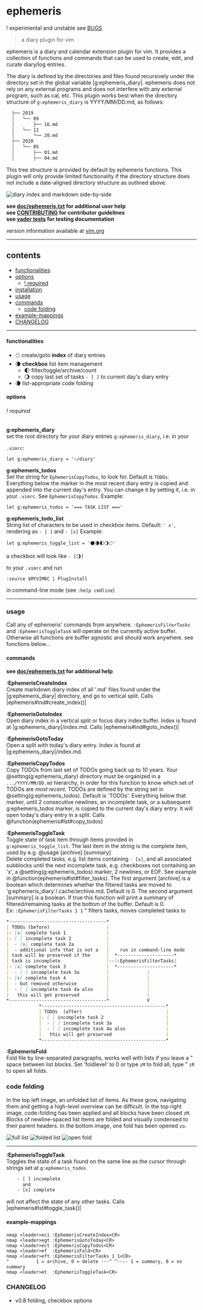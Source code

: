 # ephemeris
! experimental and unstable see [BUGS](#bugs)
> a diary plugin for vim

ephemeris is a diary and calendar extension plugin for vim. It provides a
collection of functions and commands that can be used to create, edit, and
curate diary/log entries.

The diary is defined by the directories and files found recursively under the
directory set in the global variable |g:ephemeris_diary|. ephemeris does not
rely on any external programs and does not interfere with any external
program, such as cal, etc. This plugin works best when the directory structure
of `g:ephemeris_diary` is YYYY/MM/DD.md, as follows:
```txt
  ├── 2019
  │   └── 09
  │       ├── 16.md
  │   └── 12
  │       └── 20.md
  ├── 2020
  │   └── 05
  │       ├── 01.md
  │       ├── 04.md
```
This tree structure is provided by default by ephemeris functions. This plugin
will only provide limited functionality if the directory structure does not
include a date-aligned directory structure as outlined above.

![diary index and markdown side-by-side](img/side-by-side.png)

**see [doc/ephemeris.txt](doc/ephemeris.txt) for additional user help**  
**see [CONTRIBUTING](.github/CONTRIBUTING.md) for contributor guidelines**  
**see [vader tests](.github/CONTRIBUTING.md#vader-tests) for testing
documentation**

version information available at [vim.org](https://www.vim.org/scripts/script.php?script_id=5879)

---------------------------------------------

## contents

- [functionalities](#functionalities)
- [options](#options)
    - [! required](#!-required)
- [installation](#installation)
- [usage](#usage)
- [commands](#commands)
  - [code folding](#code-folding)
- [example-mappings](#example-mappings)
- [CHANGELOG](#changelog)

---------------------------------------------

#### functionalities

 - 🌕 create/goto **index** of diary entries
 - 🌘 **checkbox** list item management
   - 🌓 filter/toggle/archive/count
   - 🌖 copy last set of tasks `- [ ]` to current day's diary entry
 - 🌘 list-appropriate code folding


#### options

###### ! required

**g:ephemeris_diary**  
set the root directory for your diary entries `g:ephemeris_diary`, i.e. in your

`.vimrc`:
```vim
let g:ephemeris_diary = '~/diary'
```

**g:ephemeris_todos**  
Set the string for `EphemerisCopyTodos`, to look for. Default is `TODOs`.
Everything below the marker in the most recent diary entry is copied and
appended into the current day's entry. You can change it by setting it, i.e.
in your `.vimrc`. See `EphemerisCopyTodos`.
Example:  
```vim
let g:ephemeris_todos = '=== TASK LIST ==='
```

**g:ephemeris_todo_list**  
String list of characters to be used in checkbox items.
Default: `' x'`, rendering as `- [ ]` and `- [x]`
Example:  
```vim
let g:ephemeris_toggle_list = '🌑🌘🌓🌖🌕'
```
a checkbox will look like `- [🌖]`

to your `.vimrc` and run
```vim
:source $MYVIMRC | PlugInstall
```
in command-line mode (see `:help cmdline`)

---------------------------------------------

### usage

Call any of ephemeris' commands from anywhere. `:EphemerisFilterTasks`
and `:EphemerisToggleTask` will operate on the currently active buffer.
Otherwise all functions are buffer agnostic and should work anywhere. see
functions below...

#### commands
**see [doc/ephemeris.txt](doc/ephemeris.txt) for additional help**

**:EphemerisCreateIndex**  
Create markdown diary index of all '.md' files found under the
|g:ephemeris_diary| directory, and go to vertical split.  Calls
|ephemeris#ind#create_index()|

**:EphemerisGotoIndex**  
Open diary index in a vertical split or focus diary index buffer. Index is
found at |g:ephemeris_diary|/index.md. Calls |ephemeris#ind#goto_index()|

**:EphemerisGotoToday**  
Open a split with today's diary entry. Index is found at
|g:ephemeris_diary|/index.md.

**:EphemerisCopyTodos**  
 Copy TODOs from last set of TODOs going back up to 10 years. Your
 @setting(g:ephemeris_diary) directory must  be organized in a
 `.../YYYY/MM/DD.md` hierarchy, in order for this function to know which set
 of TODOs are _most recent_. TODOs are defined by the string set in
 @setting(g:ephemeris_todos). Default is 'TODOs'. Everything below that
 marker, until 2 consecutive newlines, an incomplete task, or a subsequent
 g:ephemeris_todos marker, is copied to the current day's diary entry. It will
 open today's diary entry in a split. Calls
 @function(ephemeris#lst#copy_todos)

**:EphemerisToggleTask**  
Toggle state of task item through items provided in `g:ephemeris_toggle_list`.
The last item in the string is the complete item, used by e.g.
 @usage [archive] [summary]  
 Delete completed tasks, e.g. list items containing `- [x]`, and all associated
 subblocks until the next incomplete task, e.g. checkboxes not containing an 'x',
 a @setting(g:ephemeris_todos) marker, 2 newlines, or EOF. See example in
 @function(ephemeris#lst#filter_tasks). The first argument [archive] is a
 boolean which determines whether the filtered tasks are moved to
 'g:ephemeris_diary'/.cache/archive.md. Default is 0. The second argument
 [summary] is a boolean. If true this function will print a summary of
 filtered/remaining tasks at the bottom of the buffer. Default is 0.  
 Ex: `:EphemerisFilterTasks 1 1` " filters tasks, moves completed tasks to


```md
*------------------------------------*
| TODOs (before)                     |
|- [x] complete task 1               |
|- [ ] incomplete task 2             |
|  - [x] complete task 2a            |
|  - additional info that is not a   |    run in command-line mode
| task will be preserved if the      |  *---------------------*
| task is incomplete                 |--|:EphemerisFilterTasks|
|- [x] complete task 3               |  *---------------------*
|  - [ ] incomplete task 3a          |              |
|- [x] complete task 4               |              |
|  - but removed otherwise           |              |
|  - [ ] incomplete task 4a also     |              |
|   this will get preserved          |              |
*------------------------------------*              V
            *----------------------------------------------*
            | TODOs  (after)                               |
            |- [ ] incomplete task 2                       |
            |  - [ ] incomplete task 3a                    |
            |  - [ ] incomplete task 4a also               |
            |   this will get preserved                    |
            *----------------------------------------------*
```

**:EphemerisFold**  
 Fold file by line-separated paragraphs, works well with lists if you leave a
 " space between list blocks. Set 'foldlevel' to 0 or type `zM` to fold all,
 type " `zR` to open all folds.

### code folding

In the top left image, an unfolded list of items.  As these grow, navigating
them and getting a high-level overview can be difficult. In the top right
image, code-folding has been applied and all blocks have been closed `zM`.
Blocks of newline-spaced list items are folded and visually condensed to their
parent headers. In the bottom image, one fold has been opened `zo`.

![full list](./img/full-list.png) ![folded
list](./img/folded.png) ![open fold](./img/open_fold.png)


___
**:EphemerisToggleTask**  
Toggles the state of a task found on the same line as the cursor through
strings set at `g:ephemeris_todos`
```txt
    - [ ] incomplete
      and
    - [x] complete
```
will not affect the state of any other tasks. Calls
|ephemeris#lst#toggle_task()|

#### example-mappings

```vim
nmap <leader>eci :EphemerisCreateIndex<CR>
nmap <leader>egt :EphemerisGotoToday<CR>
nmap <leader>ect :EphemerisCopyTodos<CR>
nmap <leader>ef  :EphemerisFold<CR>
nmap <leader>eft :EphemerisFilterTasks 1 1<CR>
"          1 = archive, 0 = delete ---^ ^---- 1 = summary, 0 = no summary
nmap <leader>et  :EphemerisToggleTask<CR>
```

### CHANGELOG

- v0.8 folding, checkbox options
